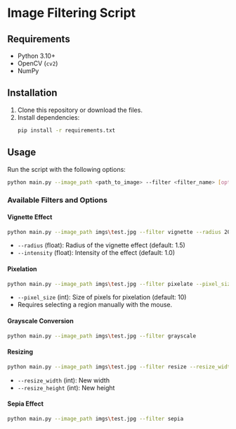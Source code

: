 # Image Filtering Script

## Requirements
- Python 3.10+
- OpenCV (`cv2`)
- NumPy

## Installation
1. Clone this repository or download the files.
2. Install dependencies:
   ```sh
   pip install -r requirements.txt
   ```

## Usage
Run the script with the following options:

```sh
python main.py --image_path <path_to_image> --filter <filter_name> [options]
```

### Available Filters and Options

#### Vignette Effect
```sh
python main.py --image_path imgs\test.jpg --filter vignette --radius 200 --intensity 1.0
```
- `--radius` (float): Radius of the vignette effect (default: 1.5)
- `--intensity` (float): Intensity of the effect (default: 1.0)

#### Pixelation
```sh
python main.py --image_path imgs\test.jpg --filter pixelate --pixel_size 10
```
- `--pixel_size` (int): Size of pixels for pixelation (default: 10)
- Requires selecting a region manually with the mouse.

#### Grayscale Conversion
```sh
python main.py --image_path imgs\test.jpg --filter grayscale
```

#### Resizing
```sh
python main.py --image_path imgs\test.jpg --filter resize --resize_width 200 --resize_height 300
```
- `--resize_width` (int): New width
- `--resize_height` (int): New height

#### Sepia Effect
```sh
python main.py --image_path imgs\test.jpg --filter sepia
```
